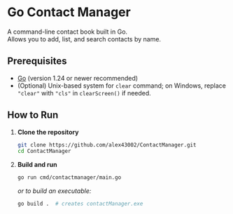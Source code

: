 # Go Contact Manager

A command-line contact book built in Go.  
Allows you to add, list, and search contacts by name.  

## Prerequisites

- [Go](https://go.dev/dl/) (version 1.24 or newer recommended)
- (Optional) Unix-based system for `clear` command; on Windows, replace `"clear"` with `"cls"` in `clearScreen()` if needed.

## How to Run

1. **Clone the repository**
    ```sh
    git clone https://github.com/alex43002/ContactManager.git
    cd ContactManager
    ```

2. **Build and run**
    ```sh
    go run cmd/contactmanager/main.go
    ```

    *or to build an executable:*
    ```sh
    go build .  # creates contactManager.exe
    ```

